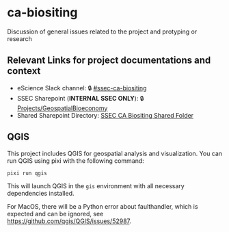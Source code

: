 # ca-biositing
Discussion of general issues related to the project and protyping or research 

## Relevant Links for project documentations and context

- eScience Slack channel: 🔒 [#ssec-ca-biositing](https://escience-institute.slack.com/archives/C098GJCTTFE)
- SSEC Sharepoint (**INTERNAL SSEC ONLY**): 🔒 [Projects/GeospatialBioeconomy](https://uwnetid.sharepoint.com/:f:/r/sites/og_ssec_escience/Shared%20Documents/Projects/GeospatialBioeconomy?csf=1&web=1&e=VBUGQG)
- Shared Sharepoint Directory: [SSEC CA Biositing Shared Folder](https://uwnetid.sharepoint.com/:f:/r/sites/og_ssec_escience/Shared%20Documents/Projects/GeospatialBioeconomy/SSEC%20CA%20Biositing%20Shared%20Folder?csf=1&web=1&e=p5wBel)

## QGIS

This project includes QGIS for geospatial analysis and visualization. You can run QGIS using pixi with the following command:

```bash
pixi run qgis
```

This will launch QGIS in the `gis` environment with all necessary dependencies installed.

For MacOS, there will be a Python
error about faulthandler, which is expected and can be ignored, see https://github.com/qgis/QGIS/issues/52987.
